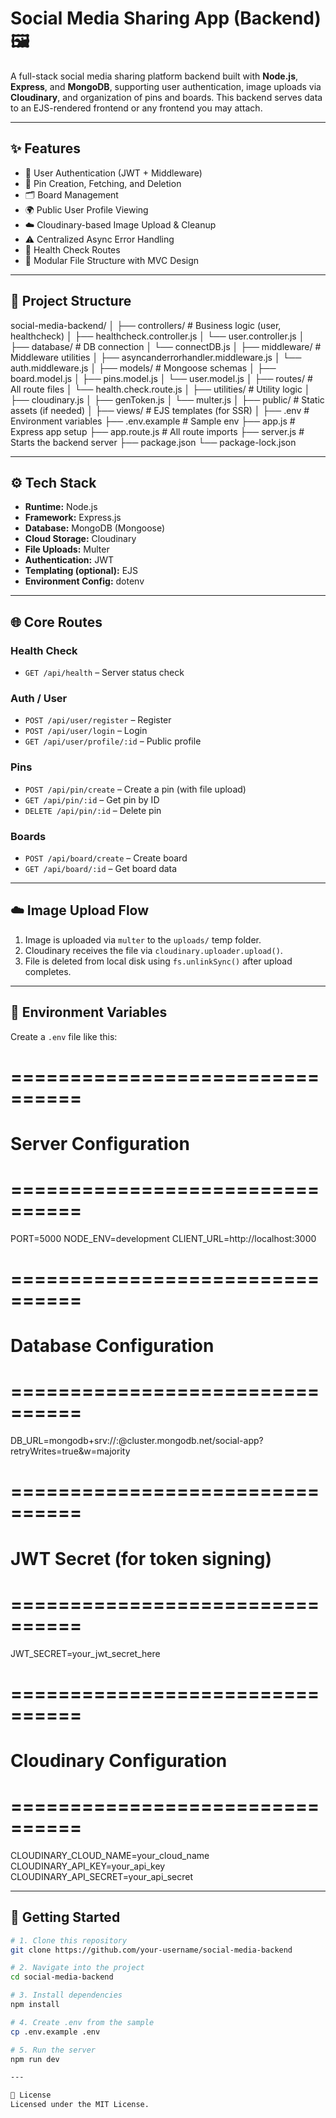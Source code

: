 # Social Media Sharing App (Backend) 🖼️

A full-stack social media sharing platform backend built with **Node.js**, **Express**, and **MongoDB**, supporting user authentication, image uploads via **Cloudinary**, and organization of pins and boards. This backend serves data to an EJS-rendered frontend or any frontend you may attach.

---

## ✨ Features

- 🔐 User Authentication (JWT + Middleware)
- 📌 Pin Creation, Fetching, and Deletion
- 🗂️ Board Management
- 🌍 Public User Profile Viewing
- ☁️ Cloudinary-based Image Upload & Cleanup
- ⚠️ Centralized Async Error Handling
- 🧪 Health Check Routes
- 🧱 Modular File Structure with MVC Design

---

## 📁 Project Structure

social-media-backend/
│
├── controllers/ # Business logic (user, healthcheck)
│ ├── healthcheck.controller.js
│ └── user.controller.js
│
├── database/ # DB connection
│ └── connectDB.js
│
├── middleware/ # Middleware utilities
│ ├── asyncanderrorhandler.middleware.js
│ └── auth.middleware.js
│
├── models/ # Mongoose schemas
│ ├── board.model.js
│ ├── pins.model.js
│ └── user.model.js
│
├── routes/ # All route files
│ └── health.check.route.js
│
├── utilities/ # Utility logic
│ ├── cloudinary.js
│ ├── genToken.js
│ └── multer.js
│
├── public/ # Static assets (if needed)
│
├── views/ # EJS templates (for SSR)
│
├── .env # Environment variables
├── .env.example # Sample env
├── app.js # Express app setup
├── app.route.js # All route imports
├── server.js # Starts the backend server
├── package.json
└── package-lock.json


---

## ⚙️ Tech Stack

- **Runtime:** Node.js
- **Framework:** Express.js
- **Database:** MongoDB (Mongoose)
- **Cloud Storage:** Cloudinary
- **File Uploads:** Multer
- **Authentication:** JWT
- **Templating (optional):** EJS
- **Environment Config:** dotenv

---

## 🌐 Core Routes

### Health Check
- `GET /api/health` – Server status check

### Auth / User
- `POST /api/user/register` – Register
- `POST /api/user/login` – Login
- `GET /api/user/profile/:id` – Public profile

### Pins
- `POST /api/pin/create` – Create a pin (with file upload)
- `GET /api/pin/:id` – Get pin by ID
- `DELETE /api/pin/:id` – Delete pin

### Boards
- `POST /api/board/create` – Create board
- `GET /api/board/:id` – Get board data

---

## ☁️ Image Upload Flow

1. Image is uploaded via `multer` to the `uploads/` temp folder.
2. Cloudinary receives the file via `cloudinary.uploader.upload()`.
3. File is deleted from local disk using `fs.unlinkSync()` after upload completes.

---

## 🧪 Environment Variables

Create a `.env` file like this:

# ================================
# Server Configuration
# ================================
PORT=5000
NODE_ENV=development
CLIENT_URL=http://localhost:3000

# ================================
# Database Configuration
# ================================
DB_URL=mongodb+srv://<username>:<password>@cluster.mongodb.net/social-app?retryWrites=true&w=majority

# ================================
# JWT Secret (for token signing)
# ================================
JWT_SECRET=your_jwt_secret_here

# ================================
# Cloudinary Configuration
# ================================
CLOUDINARY_CLOUD_NAME=your_cloud_name
CLOUDINARY_API_KEY=your_api_key
CLOUDINARY_API_SECRET=your_api_secret


---

## 🚀 Getting Started

```bash
# 1. Clone this repository
git clone https://github.com/your-username/social-media-backend

# 2. Navigate into the project
cd social-media-backend

# 3. Install dependencies
npm install

# 4. Create .env from the sample
cp .env.example .env

# 5. Run the server
npm run dev

---

📃 License
Licensed under the MIT License.


